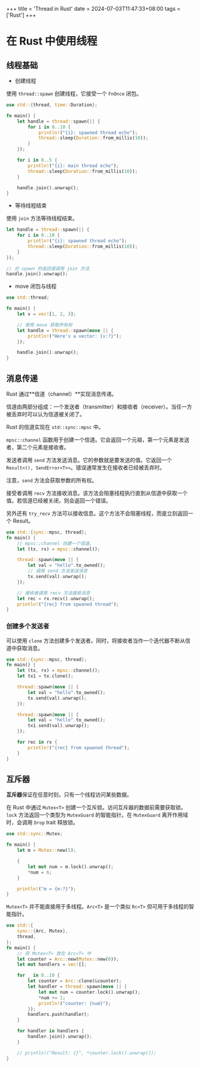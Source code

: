 +++
title = 'Thread in Rust'
date = 2024-07-03T11:47:33+08:00
tags = ['Rust']
+++

# 在 Rust 中使用线程

## 线程基础

- 创建线程

使用 `thread::spawn` 创建线程，它接受一个 `FnOnce` 闭包。 

```rust
use std::{thread, time::Duration};

fn main() {
    let handle = thread::spawn(|| {
        for i in 0..10 {
            println!("{i}: spawned thread echo");
            thread::sleep(Duration::from_millis(10));
        }
    });

    for i in 0..5 {
        println!("{i}: main thread echo");
        thread::sleep(Duration::from_millis(10));
    }

    handle.join().unwrap();
}
```

- 等待线程结束

使用 `join` 方法等待线程结束。

```rust
let handle = thread::spawn(|| {
    for i in 0..10 {
        println!("{i}: spawned thread echo");
        thread::sleep(Duration::from_millis(10));
    }
});

// 对 spawn 的返回值调用 join 方法
handle.join().unwrap();
```

- move 闭包与线程

```rust
use std::thread;

fn main() {
    let v = vec![1, 2, 3];

    // 使用 move 获取所有权
    let handle = thread::spawn(move || {
        println!("Here's a vector: {v:?}");
    });

    handle.join().unwrap();
}
```

## 消息传递

Rust 通过**信道（channel）**实现消息传递。

信道由两部分组成：一个发送者（transmitter）和接收者（receiver）。当任一方被丢弃时可以认为信道被关闭了。

Rust 的信道实现在 `std::sync::mpsc` 中。

`mpsc::channel` 函数用于创建一个信道。它会返回一个元祖，第一个元素是发送者，第二个元素是接收者。

发送者调用 `send` 方法发送消息。它的参数就是要发送的值。它返回一个 `Result<(), SendError<T>>`。错误通常发生在接收者已经被丢弃时。

注意，`send` 方法会获取参数的所有权。

接受者调用 `recv` 方法接收消息。该方法会阻塞线程执行直到从信道中获取一个值。若信道已经被关闭，则会返回一个错误。

另外还有 `try_recv` 方法可以接收信息。这个方法不会阻塞线程，而是立刻返回一个 Result。
```rust
use std::{sync::mpsc, thread};
fn main() {
    // mpsc:;channel 创建一个信道。
    let (tx, rx) = mpsc::channel();

    thread::spawn(move || {
        let val = "hello".to_owned();
        // 调用 send 方法发送消息
        tx.send(val).unwrap();
    });

    // 接收者调用 recv 方法接收消息
    let rec = rx.recv().unwrap();
    println!("{rec} from spwaned thread");
}
```

### 创建多个发送者

可以使用 `clone` 方法创建多个发送者。同时，将接收者当作一个迭代器不断从信道中获取消息。

```rust
use std::{sync::mpsc, thread};
fn main() {
    let (tx, rx) = mpsc::channel();
    let tx1 = tx.clone();

    thread::spawn(move || {
        let val = "hello".to_owned();
        tx.send(val).unwrap();
    });

    thread::spawn(move || {
        let val = "hello".to_owned();
        tx1.send(val).unwrap();
    });

    for rec in rx {
        println!("{rec} from spwaned thread");
    }
}
```

## 互斥器

**互斥器**保证在任意时刻，只有一个线程访问某些数据。

在 Rust 中通过 `Mutex<T>` 创建一个互斥锁。访问互斥器的数据前需要获取锁。`lock` 方法返回一个类型为 `MutexGuard` 的智能指针。在 `MutexGuard` 离开作用域时，会调用 `Drop`
 trait 释放锁。

```rust
use std::sync::Mutex;

fn main() {
    let m = Mutex::new(5);

    {
        let mut num = m.lock().unwrap();
        *num = 6;
    }

    println!("m = {m:?}");
}
```

`Mutex<T>` 并不能直接用于多线程。`Arc<T>` 是一个类似 `Rc<T>` 但可用于多线程的智能指针。

```rust
use std::{
    sync::{Arc, Mutex},
    thread,
};
fn main() {
    // 将 Mutex<T> 放在 Arc<T> 中
    let counter = Arc::new(Mutex::new(0));
    let mut handlers = vec![];

    for _ in 0..10 {
        let counter = Arc::clone(&counter);
        let handler = thread::spawn(move || {
            let mut num = counter.lock().unwrap();
            *num += 1;
            println!("counter: {num}");
        });
        handlers.push(handler);
    }

    for handler in handlers {
        handler.join().unwrap();
    }

    // println!("Result: {}", *counter.lock().unwrap());
}
```
